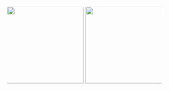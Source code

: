 
<p align="center">
<a href="https://github.com/ogios">
  <img height="180em" src="https://github-readme-stats-rho-peach-25.vercel.app/api?username=ogios&count_private=true&show_icons=true&role=OWNER,ORGANIZATION_MEMBER&theme=gotham"/>
  <img height="180em" src="https://github-readme-stats-rho-peach-25.vercel.app/api/top-langs/?username=ogios&layout=compact&langs_count=8&count_private=true&show_icons=true&role=OWNER,ORGANIZATION_MEMBER&theme=gotham"/>
</a>
</p>
